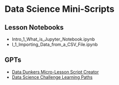 # Data Science Mini-Scripts

## Lesson Notebooks

* Intro_1_What_is_Jupyter_Notebook.ipynb
* I_1_Importing_Data_from_a_CSV_File.ipynb

## GPTs

* [Data Dunkers Micro-Lesson Script Creator](https://chatgpt.com/g/g-67f48122f530819185febb7fe8b545e0-data-dunkers-micro-lesson-script-creator)
* [Data Science Challenge Learning Paths](https://chatgpt.com/g/g-67e02dc3d5c88191856efcfd39048b76-data-science-challenge-learning-paths)

